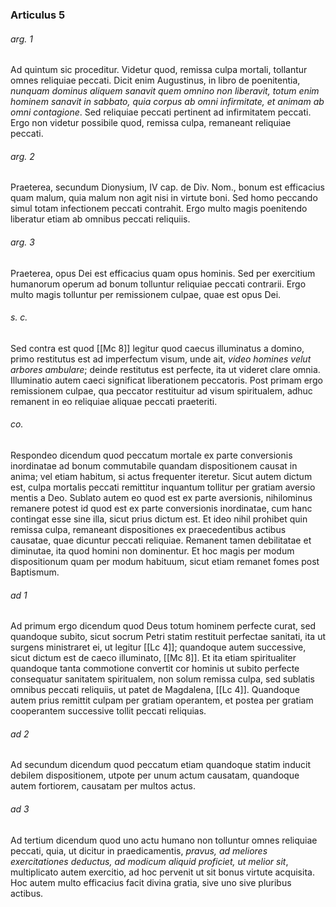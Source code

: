 ### Articulus 5

###### arg. 1
Ad quintum sic proceditur. Videtur quod, remissa culpa mortali, tollantur omnes reliquiae peccati. Dicit enim Augustinus, in libro de poenitentia, *nunquam dominus aliquem sanavit quem omnino non liberavit, totum enim hominem sanavit in sabbato, quia corpus ab omni infirmitate, et animam ab omni contagione*. Sed reliquiae peccati pertinent ad infirmitatem peccati. Ergo non videtur possibile quod, remissa culpa, remaneant reliquiae peccati.

###### arg. 2
Praeterea, secundum Dionysium, IV cap. de Div. Nom., bonum est efficacius quam malum, quia malum non agit nisi in virtute boni. Sed homo peccando simul totam infectionem peccati contrahit. Ergo multo magis poenitendo liberatur etiam ab omnibus peccati reliquiis.

###### arg. 3
Praeterea, opus Dei est efficacius quam opus hominis. Sed per exercitium humanorum operum ad bonum tolluntur reliquiae peccati contrarii. Ergo multo magis tolluntur per remissionem culpae, quae est opus Dei.

###### s. c.
Sed contra est quod [[Mc 8]] legitur quod caecus illuminatus a domino, primo restitutus est ad imperfectum visum, unde ait, *video homines velut arbores ambulare*; deinde restitutus est perfecte, ita ut videret clare omnia. Illuminatio autem caeci significat liberationem peccatoris. Post primam ergo remissionem culpae, qua peccator restituitur ad visum spiritualem, adhuc remanent in eo reliquiae aliquae peccati praeteriti.

###### co.
Respondeo dicendum quod peccatum mortale ex parte conversionis inordinatae ad bonum commutabile quandam dispositionem causat in anima; vel etiam habitum, si actus frequenter iteretur. Sicut autem dictum est, culpa mortalis peccati remittitur inquantum tollitur per gratiam aversio mentis a Deo. Sublato autem eo quod est ex parte aversionis, nihilominus remanere potest id quod est ex parte conversionis inordinatae, cum hanc contingat esse sine illa, sicut prius dictum est. Et ideo nihil prohibet quin remissa culpa, remaneant dispositiones ex praecedentibus actibus causatae, quae dicuntur peccati reliquiae. Remanent tamen debilitatae et diminutae, ita quod homini non dominentur. Et hoc magis per modum dispositionum quam per modum habituum, sicut etiam remanet fomes post Baptismum.

###### ad 1
Ad primum ergo dicendum quod Deus totum hominem perfecte curat, sed quandoque subito, sicut socrum Petri statim restituit perfectae sanitati, ita ut surgens ministraret ei, ut legitur [[Lc 4]]; quandoque autem successive, sicut dictum est de caeco illuminato, [[Mc 8]]. Et ita etiam spiritualiter quandoque tanta commotione convertit cor hominis ut subito perfecte consequatur sanitatem spiritualem, non solum remissa culpa, sed sublatis omnibus peccati reliquiis, ut patet de Magdalena, [[Lc 4]]. Quandoque autem prius remittit culpam per gratiam operantem, et postea per gratiam cooperantem successive tollit peccati reliquias.

###### ad 2
Ad secundum dicendum quod peccatum etiam quandoque statim inducit debilem dispositionem, utpote per unum actum causatam, quandoque autem fortiorem, causatam per multos actus.

###### ad 3
Ad tertium dicendum quod uno actu humano non tolluntur omnes reliquiae peccati, quia, ut dicitur in praedicamentis, *pravus, ad meliores exercitationes deductus, ad modicum aliquid proficiet, ut melior sit*, multiplicato autem exercitio, ad hoc pervenit ut sit bonus virtute acquisita. Hoc autem multo efficacius facit divina gratia, sive uno sive pluribus actibus.

